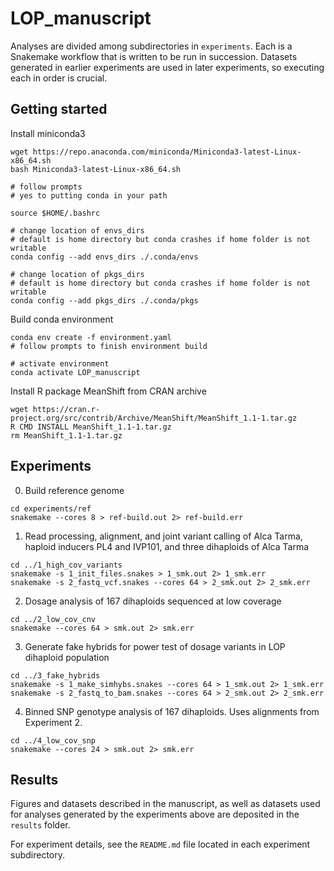 # LOP_manuscript

Analyses are divided among subdirectories in ```experiments```.
Each is a Snakemake workflow that is written to be run in succession. Datasets generated
in earlier experiments are used in later experiments, so executing each in order is crucial.

## Getting started

Install miniconda3

```
wget https://repo.anaconda.com/miniconda/Miniconda3-latest-Linux-x86_64.sh
bash Miniconda3-latest-Linux-x86_64.sh

# follow prompts
# yes to putting conda in your path

source $HOME/.bashrc

# change location of envs_dirs
# default is home directory but conda crashes if home folder is not writable
conda config --add envs_dirs ./.conda/envs

# change location of pkgs_dirs
# default is home directory but conda crashes if home folder is not writable
conda config --add pkgs_dirs ./.conda/pkgs
```

Build conda environment

```
conda env create -f environment.yaml
# follow prompts to finish environment build

# activate environment
conda activate LOP_manuscript
```

Install R package MeanShift from CRAN archive

```
wget https://cran.r-project.org/src/contrib/Archive/MeanShift/MeanShift_1.1-1.tar.gz
R CMD INSTALL MeanShift_1.1-1.tar.gz
rm MeanShift_1.1-1.tar.gz
```

## Experiments

0. Build reference genome

```
cd experiments/ref
snakemake --cores 8 > ref-build.out 2> ref-build.err
```

1. Read processing, alignment, and joint variant calling of Alca Tarma, haploid inducers
PL4 and IVP101, and three dihaploids of Alca Tarma

```
cd ../1_high_cov_variants
snakemake -s 1_init_files.snakes > 1_smk.out 2> 1_smk.err
snakemake -s 2_fastq_vcf.snakes --cores 64 > 2_smk.out 2> 2_smk.err
```
 
2. Dosage analysis of 167 dihaploids sequenced at low coverage

```
cd ../2_low_cov_cnv
snakemake --cores 64 > smk.out 2> smk.err
```
 
3. Generate fake hybrids for power test of dosage variants in LOP dihaploid population

```
cd ../3_fake_hybrids
snakemake -s 1_make_simhybs.snakes --cores 64 > 1_smk.out 2> 1_smk.err
snakemake -s 2_fastq_to_bam.snakes --cores 64 > 2_smk.out 2> 2_smk.err
```

4. Binned SNP genotype analysis of 167 dihaploids. Uses alignments from Experiment 2.

```
cd ../4_low_cov_snp
snakemake --cores 24 > smk.out 2> smk.err
```

## Results

Figures and datasets described in the manuscript, as well as datasets used for analyses
generated by the experiments above are deposited in the ```results``` folder.

For experiment details, see the ```README.md``` file located in each experiment subdirectory.